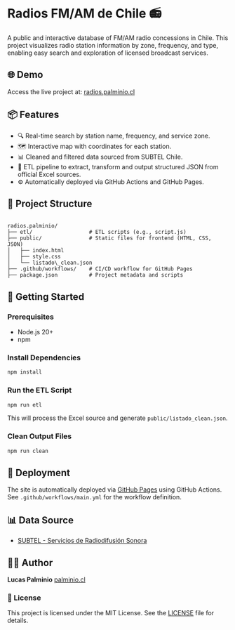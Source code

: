 # Radios FM/AM de Chile 📻

A public and interactive database of FM/AM radio concessions in Chile. This project visualizes radio station information by zone, frequency, and type, enabling easy search and exploration of licensed broadcast services.

## 🌐 Demo

Access the live project at: [radios.palminio.cl](https://radios.palminio.cl)

## 📦 Features

- 🔍 Real-time search by station name, frequency, and service zone.
- 🗺️ Interactive map with coordinates for each station.
- 📊 Cleaned and filtered data sourced from SUBTEL Chile.
- 🧪 ETL pipeline to extract, transform and output structured JSON from official Excel sources.
- ⚙️ Automatically deployed via GitHub Actions and GitHub Pages.

## 📁 Project Structure

```

radios.palminio/
├── etl/                  # ETL scripts (e.g., script.js)
├── public/               # Static files for frontend (HTML, CSS, JSON)
│   ├── index.html
│   ├── style.css
│   └── listado\_clean.json
├── .github/workflows/    # CI/CD workflow for GitHub Pages
├── package.json          # Project metadata and scripts

```

## 🔧 Getting Started

### Prerequisites

- Node.js 20+
- npm

### Install Dependencies

```bash
npm install
```

### Run the ETL Script

```bash
npm run etl
```

This will process the Excel source and generate `public/listado_clean.json`.

### Clean Output Files

```bash
npm run clean
```

## 🚀 Deployment

The site is automatically deployed via [GitHub Pages](https://pages.github.com/) using GitHub Actions. See `.github/workflows/main.yml` for the workflow definition.

## 📊 Data Source

* [SUBTEL - Servicios de Radiodifusión Sonora](https://www.subtel.gob.cl/inicio-concesionario/servicios-de-telecomunicaciones/servicios-de-radiodifusion-sonora/)

## 👨‍💻 Author

**Lucas Palminio**
[palminio.cl](https://palminio.cl)

### 📄 License

This project is licensed under the MIT License. See the [LICENSE](LICENSE) file for details.



